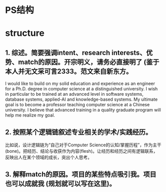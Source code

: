 # PS结构

# structure

## 1. 综述。简要强调intent、research interests、优势、match的原因。开宗明义，请务必直接明了 (鉴于本人并无文采可言2333。范文来自新东方。

I would like to build on my solid education and experience as an engineer for a Ph.D. degree in computer science at a distinguished university. I wish in particular to be trained at an advanced level in software systems, database systems, applied-AI and knowledge-based systems. My ultimate goal is to become a professor teaching computer science at a Chinese university. I believe that advanced training in a quality graduate program will help me realize my goal.

## 2. 按照某个逻辑链叙述专业相关的学术/实践经历。

比如说，设计逻辑链为“自己对于Computer Science的认知/掌握历程”，作为主干(bone)。把经历、结论与收获作为内容(flesh)。让经历和经历之间有逻辑联系，反映出人在某个领域的成长，突出个人思考。

## 3. 解释match的原因。项目的某些特点吸引我。项目也可以成就我 (规划就可以写在这里)。
